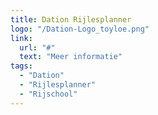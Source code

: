 ```yaml
---
title: Dation Rijlesplanner
logo: "/Dation-Logo_toyloe.png"
link:
  url: "#"
  text: "Meer informatie"
tags:
  - "Dation"
  - "Rijlesplanner"
  - "Rijschool"
---
```

